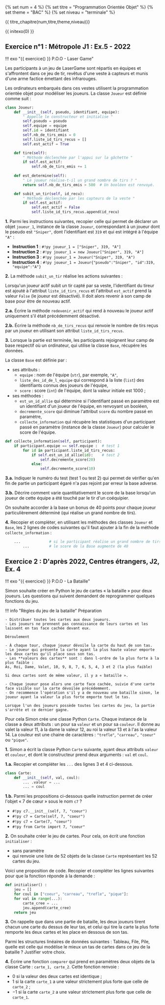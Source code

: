 
{% set num = 4 %}
{% set titre = "Programmation Orientée Objet" %}
{% set theme = "BAC" %}
{% set niveau = "terminale" %}


{{ titre_chapitre(num,titre,theme,niveau)}}

{{ initexo(0) }}



## Exercice n°1 : Métropole J1 : Ex.5 - 2022



!!! exo "{{ exercice() }} P.O.O - Laser Game"

Les participants à un jeu de LaserGame sont répartis en équipes et s'affrontent dans ce jeu de tir, revêtus d'une veste à capteurs et munis d'une arme factice émettant des infrarouges.

Les ordinateurs embarqués dans ces vestes utilisent la programmation orientée objet pour modéliser les joueurs. La classe `Joueur` est définie comme suit :

```python linenums="1"
class Joueur:
    def __init__(self, pseudo, identifiant, equipe):
        " Appelle le constructeur et initialise "
        self.pseudo = pseudo
        self.equipe = equipe
        self.id = identifiant
        self.nb_de_tirs_emis = 0
        self.liste_id_tirs_recus = []
        self.est_actif = True

    def tire(self):
        " Méthode déclenchée par l'appui sur la gâchette "
        if self.est_actif:
            self.nb_de_tirs_emis += 1
    
    def est_determine(self):
        " Le joueur réalise-t-il un grand nombre de tirs ? "
        return self.nb_de_tirs_emis > 500  # Un booléen est renvoyé.

    def subit_un_tir(self, id_recu):
        " Méthode déclenchée par les capteurs de la veste "
        if self.est_actif:
            self.est_actif = False
            self.liste_id_tirs_recus.append(id_recu)
```


**1.** Parmi les instructions suivantes, recopier celle qui permet de déclarer un objet `joueur_1`, instance de la classe `Joueur`, correspondant à un joueur dont le pseudo est `"Sniper"`, dont l'identifiant est `319` et qui est intégré à l'équipe `"A"` :

- **Instruction 1** : `#!py joueur_1 = ["Sniper", 319, "A"]`
- **Instruction 2** : `#!py joueur_1 = new Joueur["Sniper", 319, "A"]`
- **Instruction 3** : `#!py joueur_1 = Joueur("Sniper", 319, "A")`
- **Instruction 4** : `#!py joueur_1 = Joueur{"pseudo":"Sniper", "id":319, "equipe":"A"}`


**2.** La méthode `subit_un_tir` réalise les actions suivantes :

Lorsqu'un joueur actif subit un tir capté par sa veste, l'identifiant du tireur est ajouté à l'attribut `liste_id_tirs_recus` et l'attribut `est_actif` prend la valeur `False` (le joueur est désactivé). Il doit alors revenir à son camp de base pour être de nouveau actif.

**2.a.** Écrire la méthode `redevenir_actif` qui rend à nouveau le joueur actif uniquement s'il était précédemment désactivé.



**2.b.** Écrire la méthode `nb_de_tirs_recus` qui renvoie le nombre de tirs reçus par un joueur en utilisant son attribut `liste_id_tirs_recus`.



**3.** Lorsque la partie est terminée, les participants rejoignent leur camp de base respectif où un ordinateur, qui utilise la classe `Base`, récupère les données.

La classe `Base` est définie par :

- ses attributs :
    - `equipe` : nom de l'équipe (`str`), par exemple, `"A"`,
    - `liste_des_id_de_l_equipe` qui correspond à la liste (`list`) des identifiants connus des joueurs de l'équipe,
    - `score` : score (`int`) de l'équipe, dont la valeur initiale est 1000 ;
- ses méthodes :
    - `est_un_id_allie` qui détermine si l'identifiant passé en paramètre est un identifiant d'un joueur de l'équipe, en renvoyant un booléen,
    - `decremente_score` qui diminue l'attribut `score` du nombre passé en paramètre,
    - `collecte_information` qui récupère les statistiques d'un participant passé en paramètre (instance de la classe `Joueur`) pour calculer le score de l'équipe.

```python
def collecte_information(self, participant):
    if participant.equipe == self.equipe :  # test 1
        for id in participant.liste_id_tirs_recus:
            if self.est_un_id_allie(id):    # test 2
                self.decremente_score(20)
            else:
                self.decremente_score(10)
```


**3.a.** Indiquer le numéro du test (test 1 ou test 2) qui permet de vérifier qu'en fin de partie un participant égaré n'a pas rejoint par erreur la base adverse.

**3.b.** Décrire comment varie quantitativement le score de la base lorsqu'un joueur de cette équipe a été touché par le tir d'un coéquipier.


On souhaite accorder à la base un bonus de 40 points pour chaque joueur
particulièrement déterminé (qui réalise un grand nombre de tirs).

**4.** Recopier et compléter, en utilisant les méthodes des classes `Joueur` et `Base`, les 2 lignes de codes suivantes qu'il faut ajouter à la fin de la méthode `collecte_information` :

```python
    ...             # si le participant réalise un grand nombre de tirs
        ...         # le score de la Base augmente de 40
```


##  Exercice 2 : D'après 2022, Centres étrangers, J2, Ex. 4

!!! exo "{{ exercice() }} P.O.O - La Bataille"

Simon souhaite créer en Python le jeu de cartes « la bataille » pour deux joueurs.
Les questions qui suivent demandent de reprogrammer quelques fonctions du jeu.

!!! info "Règles du jeu de la bataille"
    Préparation

    - Distribuer toutes les cartes aux deux joueurs.
    - Les joueurs ne prennent pas connaissance de leurs cartes et les laissent en tas face cachée devant eux.

    Déroulement

    - À chaque tour, chaque joueur dévoile la carte du haut de son tas.
    - Le joueur qui présente la carte ayant la plus haute valeur emporte les deux cartes qu'il place sous son tas.
    - Les **valeurs des cartes** sont : dans l-ordre de la plus forte à la plus faible :
    As, Roi, Dame, Valet, 10, 9, 8, 7, 6, 5, 4, 3 et 2 (la plus faible)

    Si deux cartes sont de même valeur, il y a « bataille ».

    - Chaque joueur pose alors une carte face cachée, suivie d'une carte face visible sur la carte dévoilée précédemment.
    - On recommence l'opération s'il y a de nouveau une bataille sinon, le joueur ayant la valeur la plus forte emporte tout le tas.

    Lorsque l'un des joueurs possède toutes les cartes du jeu, la partie s'arrête et ce dernier gagne.


Pour cela Simon crée une classe Python `Carte`. Chaque instance de la classe a deux attributs : un pour sa `valeur` et un pour sa `couleur`. Il donne au valet la valeur $11$, à la dame la valeur $12$, au roi la valeur $13$ et à l'as la valeur $14$. La couleur est une chaine de caractères : `"trefle"`, `"carreau",` `"coeur"` ou `"pique"`.


**1.** Simon a écrit la classe Python `Carte` suivante, ayant deux attributs `valeur` et `couleur`, et dont le constructeur prend deux arguments : `val` et `coul`.

**1.a.** Recopier et compléter les `...` des lignes 3 et 4 ci-dessous.

```python linenums="1"
class Carte:
    def __init__(self, val, coul):
        ... .valeur = ...
        ... = coul
```



**1.b.** Parmi les propositions ci-dessous quelle instruction permet de créer l'objet « 7 de cœur » sous le nom `c7` ?

- `#!py c7.__init__(self, 7, "coeur")`
- `#!py c7 = Carte(self, 7, "coeur")`
- `#!py c7 = Carte(7, "coeur")`
- `#!py from Carte import 7, "coeur"`



**2.** On souhaite créer le jeu de cartes. Pour cela, on écrit une fonction `initialiser` :

- sans paramètre
- qui renvoie une liste de 52 objets de la classe `Carte` représentant les 52 cartes du jeu.

Voici une proposition de code. Recopier et compléter les lignes suivantes pour que la fonction réponde à la demande :

```python
def initialiser() :
    jeu = []
    for coul in ["coeur", "carreau", "trefle", "pique"]:
    for val in range(...):
        carte_cree = ...
        jeu.append(carte_cree)
    return jeu
```



**3.** On rappelle que dans une partie de bataille, les deux joueurs tirent chacun une carte du dessus de leur tas, et celui qui tire la carte la plus forte remporte les deux cartes et les place en dessous de son tas.

Parmi les structures linéaires de données suivantes : Tableau, File, Pile, quelle est celle qui modélise le mieux un tas de cartes dans ce jeu de la bataille ? Justifier votre choix.



**4.** Écrire une fonction `comparer` qui prend en paramètres deux objets de la classe Carte : `carte_1, carte_2`. Cette fonction renvoie :

- $0$ si la valeur des deux cartes est identique ;
- $1$ si la carte `carte_1` a une valeur strictement plus forte que celle de `carte_2` ;
- $-1$ si la carte `carte_2` a une valeur strictement plus forte que celle de `carte_1`.

